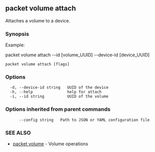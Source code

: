## packet volume attach

Attaches a volume to a device.

### Synopsis

Example:

packet volume attach --id [volume_UUID] --device-id [device_UUID]

	

```
packet volume attach [flags]
```

### Options

```
  -d, --device-id string   UUID of the device
  -h, --help               help for attach
  -i, --id string          UUID of the volume
```

### Options inherited from parent commands

```
      --config string   Path to JSON or YAML configuration file
```

### SEE ALSO

* [packet volume](packet_volume.md)	 - Volume operations

